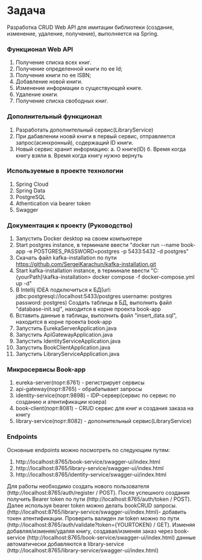 # Задача
Разработка CRUD Web API для имитации библиотеки (создание, изменение, удаление,
получение), выполняется на Spring.

### Функционал Web API
1. Получение списка всех книг.
2. Получение определенной книги по ее Id;
3. Получение книги по ее ISBN;
4. Добавление новой книги.
5. Изменение информации о существующей книге.
6. Удаление книги. 
7. Получение списка свободных книг.
### Дополнительный функционал
1. Разработать дополнительный сервис(LibraryService)
2. При дабавлении ноовй книги в первый сервис, отправляется запрос(асинхронный), содержащий ID книги.
3. Новый сервис хранит информацию:
	а. О книге(ID)
	б. Время когда книгу взяли
	в. Время когда книгу нужно вернуть

### Используемые в проекте технологии
1. Spring Cloud
2. Spring Data
3. PostgreSQL
4. Athentication via bearer token
5. Swagger

### Документация к проекту (Руководство)
1. Запустить Docker desktop на своем компьютере
2. Start postgres instance, в терминале ввести  "docker run --name book-app -e POSTGRES_PASSWORD=postgres -p 5433:5432 -d postgres"
3. Скачать файл kafka-installation по пути https://github.com/SergeiKarachun/kafka-installation.git
4. Start kafka-installation instance, в терминале ввести "C:\{yourPath}\kafka-installation> docker compose -f docker-compose.yml up -d"
5. В Intellij IDEA подключиться к БД(url: jdbc:postgresql://localhost:5433/postgres
    				    username: postgres
    				    password: postgres)
 Создать таблицы в БД, выполнить файл "database-init.sql", находится в корне проекта book-app
6. Вставить данные в таблицы, выполнить файл "insert_data.sql", находится в корне проекта book-app
7. Запустить EurekaServerApplication.java
8. Запустить ApiGatewayApplication.java
9. Запустить IdentityServiceApplication.java
10. Запустить BookClientApplication.java
11. Запустить LibraryServiceApplication.java

### Микросервисы Book-app
1. eureka-server(порт:8761)  -  регистрирует сервисы
2. api-gateway(порт:8765)  -  обрабатывает запросы
3. identity-service(порт:9898) - IDP-сервер(сервис по сервис по созданию и атентификации юзера)
4. book-client(порт:8081)  -  CRUD сервис для книг и создания заказа на книгу
5. library-service(порт:8082)  - дополнительный сервис(LibraryService)

### Endpoints
Основные endpoints можно посмотреть по следующим путям:
1. http://localhost:8765/book-service/swagger-ui/index.html
2. http://localhost:8765/library-service/swagger-ui/index.html
3. http://localhost:8765/identity-service/swagger-ui/index.html

Для работы необходимо создать нового пользователя (http://localhost:8765/auth/register / POST).
После успешного создания получить Bearer token по пути (http://localhost:8765/auth/token  / POST).
Далее используя bearer token можно делать bookCRUD запросы.(http://localhost:8765/library-service/swagger-ui/index.html)- добавить токен атентификации.
Проверить валиден ли token можно по пути (http://localhost:8765/auth/validate?token={YOURTOKEN} / GET).
Изменяя добавляя/изменяя/удаляя книгу, создавая/изменяя заказ через book-service (http://localhost:8765/book-service/swagger-ui/index.html) данные автоматически добавляются в library-service (http://localhost:8765/library-service/swagger-ui/index.html)
